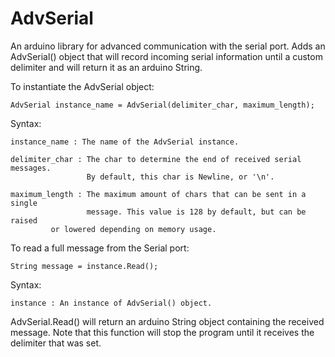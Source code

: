 # AdvSerial
An arduino library for advanced communication with the serial port. Adds an 
AdvSerial() object that will record incoming serial information until a custom 
delimiter and will return it as an arduino String.

To instantiate the AdvSerial object:

	AdvSerial instance_name = AdvSerial(delimiter_char, maximum_length);

Syntax:

	instance_name : The name of the AdvSerial instance.

	delimiter_char : The char to determine the end of received serial messages.
                     By default, this char is Newline, or '\n'.
	
	maximum_length : The maximum amount of chars that can be sent in a single 
	                 message. This value is 128 by default, but can be raised 
			 or lowered depending on memory usage.

To read a full message from the Serial port:

	String message = instance.Read();

Syntax:

	instance : An instance of AdvSerial() object.
 
AdvSerial.Read() will return an arduino String object containing the received message. 
Note that this function will stop the program until it receives the delimiter that was
set.
